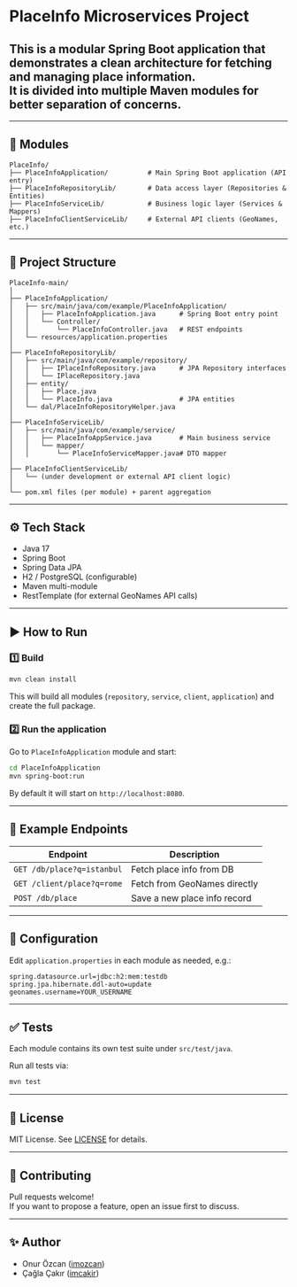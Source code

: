 
# PlaceInfo Microservices Project

This is a modular Spring Boot application that demonstrates a clean architecture for fetching and managing place information.  
It is divided into multiple Maven modules for better separation of concerns.
---


---
## 🚀 Modules

```
PlaceInfo/
├── PlaceInfoApplication/          # Main Spring Boot application (API entry)
├── PlaceInfoRepositoryLib/        # Data access layer (Repositories & Entities)
├── PlaceInfoServiceLib/           # Business logic layer (Services & Mappers)
├── PlaceInfoClientServiceLib/     # External API clients (GeoNames, etc.)
```

---

## 📁 Project Structure

```
PlaceInfo-main/
│
├── PlaceInfoApplication/
│   ├── src/main/java/com/example/PlaceInfoApplication/
│   │   ├── PlaceInfoApplication.java      # Spring Boot entry point
│   │   └── Controller/
│   │       └── PlaceInfoController.java   # REST endpoints
│   └── resources/application.properties
│
├── PlaceInfoRepositoryLib/
│   ├── src/main/java/com/example/repository/
│   │   ├── IPlaceInfoRepository.java      # JPA Repository interfaces
│   │   └── IPlaceRepository.java
│   ├── entity/
│   │   ├── Place.java
│   │   └── PlaceInfo.java                 # JPA entities
│   └── dal/PlaceInfoRepositoryHelper.java
│
├── PlaceInfoServiceLib/
│   ├── src/main/java/com/example/service/
│   │   ├── PlaceInfoAppService.java       # Main business service
│   │   └── mapper/
│   │       └── PlaceInfoServiceMapper.java# DTO mapper
│
├── PlaceInfoClientServiceLib/
│   └── (under development or external API client logic)
│
└── pom.xml files (per module) + parent aggregation
```

---

## ⚙️ Tech Stack

- Java 17
- Spring Boot
- Spring Data JPA
- H2 / PostgreSQL (configurable)
- Maven multi-module
- RestTemplate (for external GeoNames API calls)

---

## ▶️ How to Run

### 1️⃣ Build
```bash
mvn clean install
```

This will build all modules (`repository`, `service`, `client`, `application`) and create the full package.

### 2️⃣ Run the application
Go to `PlaceInfoApplication` module and start:

```bash
cd PlaceInfoApplication
mvn spring-boot:run
```

By default it will start on `http://localhost:8080`.

---

## 🚀 Example Endpoints

| Endpoint                  | Description                     |
|----------------------------|--------------------------------|
| `GET /db/place?q=istanbul` | Fetch place info from DB       |
| `GET /client/place?q=rome` | Fetch from GeoNames directly   |
| `POST /db/place`           | Save a new place info record   |

---

## 📝 Configuration

Edit `application.properties` in each module as needed, e.g.:

```properties
spring.datasource.url=jdbc:h2:mem:testdb
spring.jpa.hibernate.ddl-auto=update
geonames.username=YOUR_USERNAME
```

---

## ✅ Tests

Each module contains its own test suite under `src/test/java`.

Run all tests via:

```bash
mvn test
```

---

## 📄 License

MIT License. See [LICENSE](./LICENSE) for details.

---

## 🤝 Contributing

Pull requests welcome!  
If you want to propose a feature, open an issue first to discuss.

---

## ✨ Author

- Onur Özcan ([imozcan](https://github.com/imOzcan))
- Çağla Çakır ([imcakir](https://github.com/imCakir))
